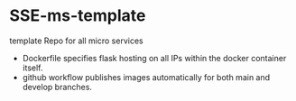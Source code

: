 # SSE-ms-template
template Repo for all micro services
- Dockerfile specifies flask hosting on all IPs within the docker container itself.
- github workflow publishes images automatically for both main and develop branches.